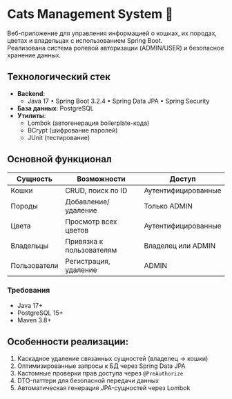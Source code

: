 # Cats Management System 🐾

Веб-приложение для управления информацией о кошках, их породах, цветах и владельцах с использованием Spring Boot.  
Реализована система ролевой авторизации (ADMIN/USER) и безопасное хранение данных.

## Технологический стек
- **Backend**: 
  - Java 17 • Spring Boot 3.2.4 • Spring Data JPA • Spring Security
- **База данных**: PostgreSQL
- **Утилиты**: 
  - Lombok (автогенерация boilerplate-кода)
  - BCrypt (шифрование паролей)
  - JUnit (тестирование)

## Основной функционал
| Сущность       | Возможности                     | Доступ                 |
|----------------|---------------------------------|------------------------|
| Кошки          | CRUD, поиск по ID               | Аутентифицированные    |
| Породы         | Добавление/удаление             | Только ADMIN           |
| Цвета          | Просмотр всех цветов            | Аутентифицированные    |
| Владельцы      | Привязка к пользователям        | Владелец или ADMIN     |
| Пользователи   | Регистрация, удаление           | ADMIN                  |

### Требования
- Java 17+
- PostgreSQL 15+
- Maven 3.8+

## Особенности реализации:  
1. Каскадное удаление связанных сущностей (владелец → кошки)  
2. Оптимизированные запросы к БД через Spring Data JPA  
3. Кастомные проверки прав доступа через `@PreAuthorize`  
4. DTO-паттерн для безопасной передачи данных  
5. Автоматическая генерация JPA-сущностей через Lombok
